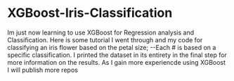 # XGBoost-Iris-Classification

Im just now learning to use XGBoost for Regression analysis and Classification. Here is some tutorial I went through and my code for classifying an iris flower 
based on the petal size; 
--Each # is based on a specific classification. I printed the dataset in its entirety in the final step for more information on the results. As I gain
more experiencde using XGBoost I will publish more repos
